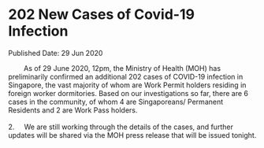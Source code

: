 <html>
    <meta http-equiv="Content-Type" content="text/html; charset=utf-8"/>
    <meta charset="utf-8"/>
    <title>202 New Cases of Covid-19 Infection</title>
    <body><h1>202 New Cases of Covid-19 Infection</h1>
    <p>Published Date: 29 Jun 2020</p> <p align="center" style="text-align: left;"><span style="text-align: left;">&nbsp; &nbsp; &nbsp; &nbsp; As of 29 June 2020, 12pm, the Ministry of Health (MOH) has preliminarily confirmed an additional 202 cases of COVID-19 infection in Singapore, the vast majority of whom are Work Permit holders residing in foreign worker dormitories. Based on our investigations so far, there are 6 cases in the community, of whom 4 are Singaporeans/ Permanent Residents and 2 are Work Pass holders.&nbsp;<br><br>2.&nbsp; &nbsp; &nbsp;</span>We are still working through the details of the cases, and further updates will be shared via the MOH press release that will be issued tonight.</p> <p style="text-align: left;">&nbsp;</p></body>
</html>